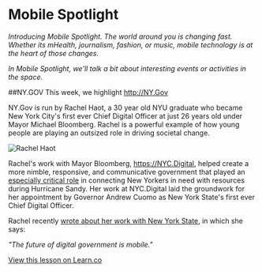 # Mobile Spotlight

*Introducing Mobile Spotlight.  The world around you is changing fast.  Whether its mHealth, journalism, fashion, or music, mobile technology is at the heart of those changes.* 

*In Mobile Spotlight, we'll talk a bit about interesting events or activities in the space.*

##NY.GOV
This week, we highlight http://NY.Gov  

NY.Gov is run by Rachel Haot, a 30 year old NYU graduate who became New York City's first ever Chief Digital Officer at just 26 years old under Mayor Michael Bloomberg.  Rachel is a powerful example of how young people are playing an outsized role in driving societal change.

![Rachel Haot](http://1.bp.blogspot.com/-QeW0jsIP9Cw/US0na1jIDII/AAAAAAAAAU4/5AHfvz6V8U8/s1600/rachel_haot_with_phone.png)

Rachel's work with Mayor Bloomberg, https://NYC.Digital, helped create a more nimble, responsive, and communicative government that played an [especially critical role](http://techcrunch.com/2013/01/11/data-and-digital-saved-lives-in-nyc-during-hurricane-sandy/) in connecting New Yorkers in need with resources during Hurricane Sandy.  Her work at NYC.Digital laid the groundwork for her appointment by Governor Andrew Cuomo as New York State's first ever Chief Digital Officer.

Rachel recently [wrote about her work with New York State](http://https://medium.com/@rachelhaot/what-ny-gov-taught-us-about-service-design-284e507a2e75), in which she says:

  *"The future of digital government is mobile."*




<a href='https://learn.co/lessons/pc-ios-mobileSpotlight-nycGov' data-visibility='hidden'>View this lesson on Learn.co</a>
